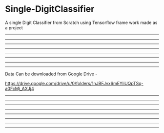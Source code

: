 # Single-DigitClassifier
A single Digit Classifier from Scratch using Tensorflow frame work made as a project



----
----

----
----

----
----

----
----

Data Can be downloaded from Google Drive - 

https://drive.google.com/drive/u/0/folders/1nJBFJvx6mEYliUQpTSq-a0FcMj_AXJj4

----
----

----
----

----
----

----
----
